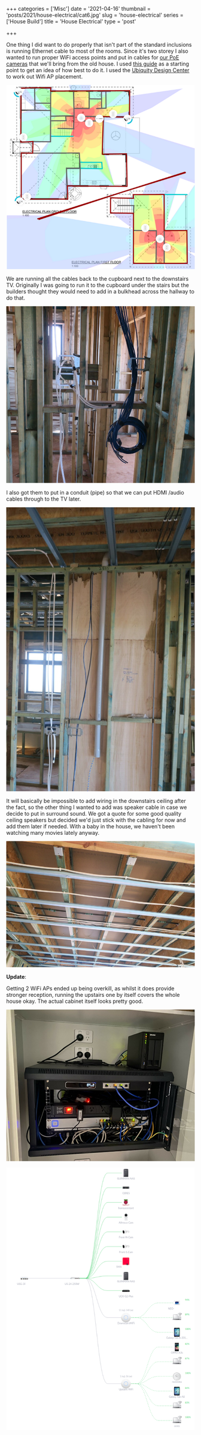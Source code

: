 +++
categories = ['Misc']
date = '2021-04-16'
thumbnail = 'posts/2021/house-electrical/cat6.jpg'
slug = 'house-electrical'
series = ['House Build']
title = 'House Electrical'
type = 'post'

+++

One thing I did want to do properly that isn't part of the standard inclusions is running Ethernet cable to most of the rooms. Since it's two storey I also wanted to run proper WiFi access points and put in cables for [our PoE cameras](/posts/2019/security-cameras/) that we'll bring from the old house. I used [this guide](https://www.troyhunt.com/wiring-a-home-network-from-the-ground-up-with-ubiquiti/) as a starting point to get an idea of how best to do it. I used the [Ubiquity Design Center](https://design.ui.com/) to work out Wifi AP placement. 

!["Wifi Coverage"](wifi-coverage.png "Wifi Coverage")

We are running all the cables back to the cupboard next to the downstairs TV. Originally I was going to run it to the cupboard under the stairs but the builders thought they would need to add in a bulkhead across the hallway to do that. 

![](cat6.jpg)

I also got them to put in a conduit (pipe) so that we can put HDMI /audio cables through to the TV later. 

![](tv-conduit.jpg)


It will basically be impossible to add wiring in the downstairs ceiling after the fact, so the other thing I wanted to add was speaker cable in case we decide to put in surround sound. We got a quote for some good quality ceiling speakers but decided we'd just stick with the cabling for now and add them later if needed. With a baby in the house, we haven't been watching many movies lately anyway.

![](under-ceiling.jpg)


**Update**:

Getting 2 WiFi APs ended up being overkill, as whilst it does provide stronger reception, running the upstairs one by itself covers the whole house okay. The actual cabinet itself looks pretty good.

!["Cabinet"](cabinet.jpg)

!["Topology"](network-topology.png)

